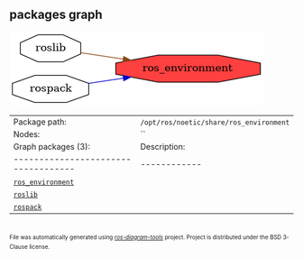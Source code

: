 <!--
File was automatically generated using 'ros-diagram-tools' project.
Project is distributed under the BSD 3-Clause license.
-->

## packages graph

[![ros_environment](ros_environment.png "ros_environment")](ros_environment.png)

|     |     |
| --- | --- |
| Package path: | `/opt/ros/noetic/share/ros_environment` |
| Nodes: | `` |
| Graph packages (3): | Description: |
| ----------------------------------- | ------------ |
| [`ros_environment`](ros_environment.html) |  |
| [`roslib`](roslib.html) |  |
| [`rospack`](rospack.html) |  |


</br>
<font size="1">
File was automatically generated using <a href="https://github.com/anetczuk/ros-diagram-tools"><i>ros-diagram-tools</i></a> project.
Project is distributed under the BSD 3-Clause license.
</font>
